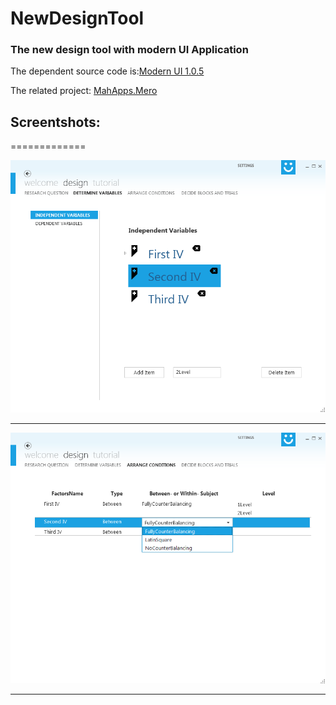 NewDesignTool
=============

### The new design tool with modern UI Application

The dependent source code is:[Modern UI 1.0.5](https://mui.codeplex.com/wikipage?title=screenshots&referringTitle=Home)


The related project: [MahApps.Mero](http://mahapps.com/MahApps.Metro/)

## Screentshots:
=============

![Screentshot1](/screenshot1.png)

-------------------------------------------------------------------------------------

![Screentshot2](/screenshot2.png)

-------------------------------------------------------------------------------------
